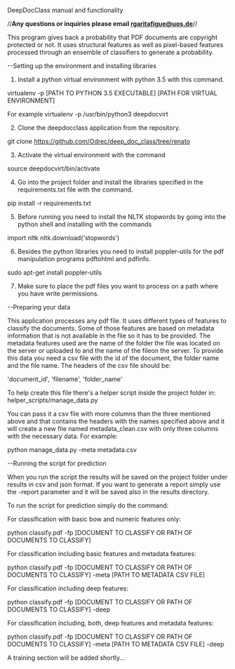 DeepDocClass manual and functionality

//**Any questions or inquiries please email rgaritafigue@uos.de**//

This program gives back a probability that PDF documents are copyright protected or not.
It uses structural features as well as pixel-based features processed through an ensemble of classifiers to generate a probability.

--Setting up the environment and installing libraries

1. Install a python virtual environment with python 3.5 with this command.

virtualenv -p [PATH TO PYTHON 3.5 EXECUTABLE] [PATH FOR VIRTUAL ENVIRONMENT]

For example virtualenv -p /usr/bin/python3 deepdocvirt

2. Clone the deepdocclass application from the repository.

git clone https://github.com/Odrec/deep_doc_class/tree/renato

3. Activate the virtual environment with the command

source deepdocvirt/bin/activate

4. Go into the project folder and install the libraries specified in the requirements.txt file with the command.

pip install -r requirements.txt

5. Before running you need to install the NLTK stopwords by going into the python shell and installing with the commands

import nltk
nltk.download('stopwords')

6. Besides the python libraries you need to install poppler-utils for the pdf manipulation programs pdftohtml and pdfinfo.

sudo apt-get install poppler-utils

7. Make sure to place the pdf files you want to process on a path where you have write permissions.

--Preparing your data

This application processes any pdf file. It uses different types of features to classify the documents.
Some of those features are based on metadata information that is not available in the file so it has to be provided.
The metadata features used are the name of the folder the file was located on the server or uploaded to 
and the name of the fileon the server.
To provide this data you need a csv file with the id of the document, the folder name and the file name.
The headers of the csv file should be:

'document_id', 'filename', 'folder_name' 

To help create this file there's a helper script inside the project folder in: helper_scripts/manage_data.py

You can pass it a csv file with more columns than the three mentioned above and that contains the headers 
with the names specified above and it will create a new file named metadata_clean.csv with only three 
columns with the necessary data. For example:

python manage_data.py -meta metadata.csv

--Running the script for prediction

When you run the script the results will be saved on the project folder under results in csv and json format.
If you want to generate a report simply use the -report parameter and it will be saved also in the results directory.

To run the script for prediction simply do the command:

For classification with basic bow and numeric features only:

python classify.pdf -fp [DOCUMENT TO CLASSIFY OR PATH OF DOCUMENTS TO CLASSIFY]

For classification including basic features and metadata features:

python classify.pdf -fp [DOCUMENT TO CLASSIFY OR PATH OF DOCUMENTS TO CLASSIFY] -meta [PATH TO METADATA CSV FILE]

For classification including deep features:

python classify.pdf -fp [DOCUMENT TO CLASSIFY OR PATH OF DOCUMENTS TO CLASSIFY] -deep

For classification including, both, deep features and metadata features:

python classify.pdf -fp [DOCUMENT TO CLASSIFY OR PATH OF DOCUMENTS TO CLASSIFY] -meta [PATH TO METADATA CSV FILE] -deep


A training section will be added shortly...
